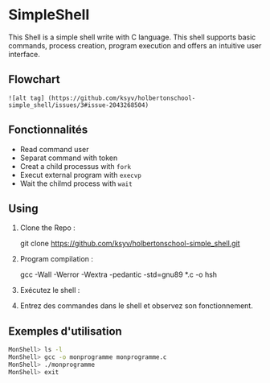 # SimpleShell

This Shell is a simple shell write with C language. This shell supports basic commands, process creation, program execution and offers an intuitive user interface.

## Flowchart

    ![alt tag] (https://github.com/ksyv/holbertonschool-simple_shell/issues/3#issue-2043268504)


## Fonctionnalités

- Read command user
- Separat command with token
- Creat a child processus with `fork`
- Execut external program with `execvp`
- Wait the chilmd process with `wait`

## Using

1. Clone the Repo :

   git clone https://github.com/ksyv/holbertonschool-simple_shell.git

2. Program compilation :

   gcc -Wall -Werror -Wextra -pedantic -std=gnu89 \*.c -o hsh

3. Exécutez le shell :

4. Entrez des commandes dans le shell et observez son fonctionnement.

## Exemples d'utilisation

```bash
MonShell> ls -l
MonShell> gcc -o monprogramme monprogramme.c
MonShell> ./monprogramme
MonShell> exit
```
